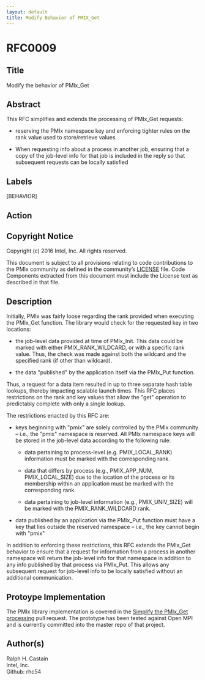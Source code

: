 ```yaml
---
layout: default
title: Modify Behavior of PMIX_Get
---
```


RFC0009
=======

Title
-----

Modify the behavior of PMIx\_Get

Abstract
--------

This RFC simplifies and extends the processing of PMIx\_Get requests:

-   reserving the PMIx namespace key and enforcing tighter rules on the
    rank value used to store/retrieve values

-   When requesting info about a process in another job, ensuring that a
    copy of the job-level info for that job is included in the reply so
    that subsequent requests can be locally satisfied

Labels
------

\[BEHAVIOR\]

Action
------

Copyright Notice
----------------

Copyright (c) 2016 Intel, Inc. All rights reserved.

This document is subject to all provisions relating to code
contributions to the PMIx community as defined in the community’s
[LICENSE](https://github.com/pmix/RFCs/tree/master/LICENSE) file. Code
Components extracted from this document must include the License text as
described in that file.

Description
-----------

Initially, PMIx was fairly loose regarding the rank provided when
executing the PMIx\_Get function. The library would check for the
requested key in two locations:

-   the job-level data provided at time of PMIx\_Init. This data could
    be marked with either PMIX\_RANK\_WILDCARD, or with a specific rank
    value. Thus, the check was made against both the wildcard and the
    specified rank (if other than wildcard).

-   the data "published" by the application itself via the PMIx\_Put
    function.

Thus, a request for a data item resulted in up to three separate hash
table lookups, thereby impacting scalable launch times. This RFC places
restrictions on the rank and key values that allow the "get" operation
to predictably complete with only a single lookup.

The restrictions enacted by this RFC are:

-   keys beginning with "pmix" are solely controlled by the PMIx
    community – i.e., the "pmix" namespace is reserved. All PMIx
    namespace keys will be stored in the job-level data according to the
    following rule:

    -   data pertaining to process-level (e.g. PMIX\_LOCAL\_RANK)
        information must be marked with the corresponding rank.

    -   data that differs by process (e.g., PMIX\_APP\_NUM,
        PMIX\_LOCAL\_SIZE) due to the location of the process or its
        membership within an application must be marked with the
        corresponding rank.

    -   data pertaining to job-level information (e.g.,
        PMIX\_UNIV\_SIZE) will be marked with the PMIX\_RANK\_WILDCARD
        rank.

-   data published by an application via the PMIx\_Put function must
    have a key that lies outside the reserved namespace – i.e., the key
    cannot begin with "pmix"

In addition to enforcing these restrictions, this RFC extends the
PMIx\_Get behavior to ensure that a request for information from a
process in another namespace will return the job-level info for that
namespace in addition to any info published by that process via
PMIx\_Put. This allows any subsequent request for job-level info to be
locally satisfied without an additional communication.

Protoype Implementation
-----------------------

The PMIx library implementation is covered in the [Simplify the
PMIx\_Get processing](https://github.com/pmix/master/pull/114) pull
request. The prototype has been tested against Open MPI and is currently
committed into the master repo of that project.

Author(s)
---------

Ralph H. Castain  
Intel, Inc.  
Github: rhc54

